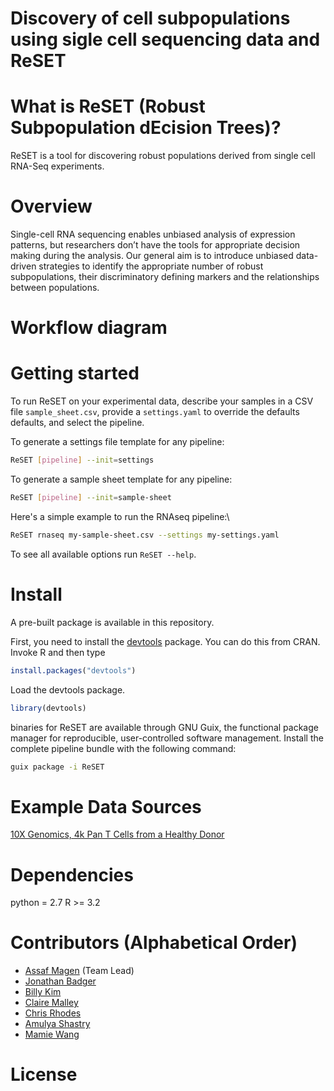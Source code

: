 # Discovery of cell subpopulations using sigle cell sequencing data and ReSET

# What is ReSET (Robust Subpopulation dEcision Trees)?

ReSET is a tool for discovering robust populations derived from single cell RNA-Seq experiments.

# Overview

Single-cell RNA sequencing enables unbiased analysis of expression patterns, but researchers don’t have the tools for appropriate decision making during the analysis. Our general aim is to introduce unbiased data-driven strategies to identify the appropriate number of robust subpopulations, their discriminatory defining markers and the relationships between populations.

# Workflow diagram


# Getting started

To run ReSET on your experimental data, describe your samples in a CSV
file `sample_sheet.csv`, provide a `settings.yaml` to override the
defaults defaults, and select the pipeline.

To generate a settings file template for any pipeline:
```sh
ReSET [pipeline] --init=settings
```

To generate a sample sheet template for any pipeline:
```sh
ReSET [pipeline] --init=sample-sheet
```

Here's a simple example to run the RNAseq pipeline:\
```sh
ReSET rnaseq my-sample-sheet.csv --settings my-settings.yaml
```

To see all available options run `ReSET --help`.

# Install
A pre-built package is available in this repository.

First, you need to install the [devtools](https://github.com/hadley/devtools) package. You can do this from CRAN. Invoke R and then type

```R
install.packages("devtools")
```

Load the devtools package.
```R
library(devtools)
```



binaries for ReSET are available through GNU Guix, the
functional package manager for reproducible, user-controlled software
management.  Install the complete pipeline bundle with the following
command:

```sh
guix package -i ReSET
```
# Example Data Sources
[10X Genomics, 4k Pan T Cells from a Healthy Donor](https://support.10xgenomics.com/single-cell-gene-expression/datasets/2.1.0/t_4k)

# Dependencies

python = 2.7
R >= 3.2

# Contributors (Alphabetical Order)
* [Assaf Magen]() (Team Lead)
* [Jonathan Badger]()
* [Billy Kim]()
* [Claire Malley]()
* [Chris Rhodes]()
* [Amulya Shastry]()
* [Mamie Wang]()


# License
